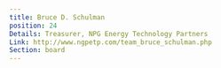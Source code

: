 ```yaml
---
title: Bruce D. Schulman
position: 24
Details: Treasurer, NPG Energy Technology Partners
Link: http://www.ngpetp.com/team_bruce_schulman.php
Section: board
---
```


